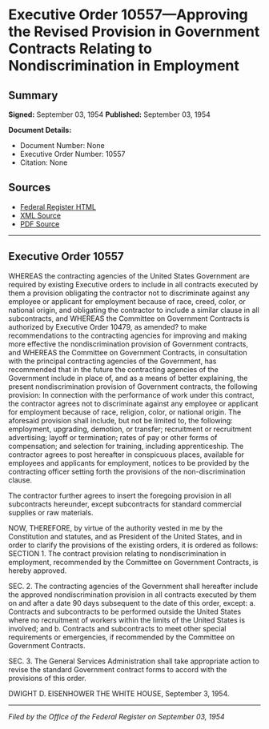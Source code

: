 # Executive Order 10557—Approving the Revised Provision in Government Contracts Relating to Nondiscrimination in Employment

## Summary

**Signed:** September 03, 1954
**Published:** September 03, 1954

**Document Details:**
- Document Number: None
- Executive Order Number: 10557
- Citation: None

## Sources
- [Federal Register HTML](https://www.presidency.ucsb.edu/documents/executive-order-10557-approving-the-revised-provision-government-contracts-relating)
- [XML Source](None)
- [PDF Source](None)

---

## Executive Order 10557

WHEREAS the contracting agencies of the United States Government are required by existing Executive orders to include in all contracts executed by them a provision obligating the contractor not to discriminate against any employee or applicant for employment because of race, creed, color, or national origin, and obligating the contractor to include a similar clause in all subcontracts, and
WHEREAS the Committee on Government Contracts is authorized by Executive Order 10479, as amended? to make recommendations to the contracting agencies for improving and making more effective the nondiscrimination provision of Government contracts, and
WHEREAS the Committee on Government Contracts, in consultation with the principal contracting agencies of the Government, has recommended that in the future the contracting agencies of the Government include in place of, and as a means of better explaining, the present nondiscrimination provision of Government contracts, the following provision:
In connection with the performance of work under this contract, the contractor agrees not to discriminate against any employee or applicant for employment because of race, religion, color, or national origin. The aforesaid provision shall include, but not be limited to, the following: employment, upgrading, demotion, or transfer; recruitment or recruitment advertising; layoff or termination; rates of pay or other forms of compensation; and selection for training, including apprenticeship. The contractor agrees to post hereafter in conspicuous places, available for employees and applicants for employment, notices to be provided by the contracting officer setting forth the provisions of the non-discrimination clause.

The contractor further agrees to insert the foregoing provision in all subcontracts hereunder, except subcontracts for standard commercial supplies or raw materials.

NOW, THEREFORE, by virtue of the authority vested in me by the Constitution and statutes, and as President of the United States, and in order to clarify the provisions of the existing orders, it is ordered as follows:
SECTION 1. The contract provision relating to nondiscrimination in employment, recommended by the Committee on Government Contracts, is hereby approved.

SEC. 2. The contracting agencies of the Government shall hereafter include the approved nondiscrimination provision in all contracts executed by them on and after a date 90 days subsequent to the date of this order, except:
a. Contracts and subcontracts to be performed outside the United States where no recruitment of workers within the limits of the United States is involved; and
b. Contracts and subcontracts to meet other special requirements or emergencies, if recommended by the Committee on Government Contracts.

SEC. 3. The General Services Administration shall take appropriate action to revise the standard Government contract forms to accord with the provisions of this order.

DWIGHT D. EISENHOWER
THE WHITE HOUSE,
September 3, 1954.

---

*Filed by the Office of the Federal Register on September 03, 1954*
